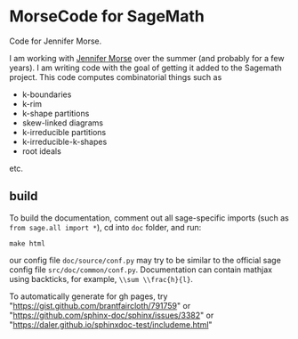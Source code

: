 # MorseCode for SageMath

Code for Jennifer Morse.

I am working with [Jennifer Morse](http://math.virginia.edu/people/jlm6cj/) over the summer (and probably for a few years).  I am writing code with the goal of getting it added to the Sagemath project.  This code computes combinatorial things such as

  * k-boundaries
  * k-rim
  * k-shape partitions
  * skew-linked diagrams
  * k-irreducible partitions
  * k-irreducible-k-shapes
  * root ideals

etc.

## build
To build the documentation, comment out all sage-specific imports (such as `from sage.all import *`), cd into `doc` folder, and run:

    make html

our config file `doc/source/conf.py` may try to be similar to the official sage config file `src/doc/common/conf.py`.  Documentation can contain mathjax using backticks, for example, `\\sum \\frac{h}{l}`.

To automatically generate for gh pages, try "https://gist.github.com/brantfaircloth/791759" or "https://github.com/sphinx-doc/sphinx/issues/3382" or "https://daler.github.io/sphinxdoc-test/includeme.html"

